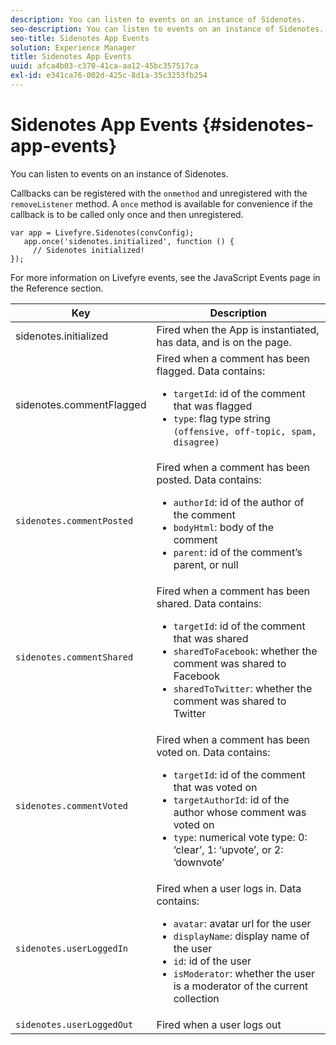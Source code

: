 ```yaml
---
description: You can listen to events on an instance of Sidenotes.
seo-description: You can listen to events on an instance of Sidenotes.
seo-title: Sidenotes App Events
solution: Experience Manager
title: Sidenotes App Events
uuid: afca4b03-c370-41ca-aa12-45bc357517ca
exl-id: e341ca76-002d-425c-8d1a-35c3253fb254
---
```

# Sidenotes App Events {#sidenotes-app-events}

You can listen to events on an instance of Sidenotes.

Callbacks can be registered with the `onmethod` and unregistered with the `removeListener` method. A `once` method is available for convenience if the callback is to be called only once and then unregistered.

```
var app = Livefyre.Sidenotes(convConfig); 
   app.once('sidenotes.initialized', function () { 
     // Sidenotes initialized!  
});
```

For more information on Livefyre events, see the JavaScript Events page in the Reference section.

|Key|Description|
|--- |--- |
|sidenotes.initialized|Fired when the App is instantiated, has data, and is on the page.|
|sidenotes.commentFlagged|Fired when a comment has been flagged. Data contains: <br><ul><li>`targetId`: id of the comment that was flagged</li><li>`type`: flag type string `(offensive, off-topic, spam, disagree)`</li></ul>|
|`sidenotes.commentPosted`|Fired when a comment has been posted. Data contains: <br><ul><li> `authorId`: id of the author of the comment </li><li>`bodyHtml`: body of the comment </li><li> `parent`: id of the comment’s parent, or null</li></ul>|
|`sidenotes.commentShared`|Fired when a comment has been shared. Data contains: <br><ul><li>`targetId`: id of the comment that was shared </li><li> `sharedToFacebook`: whether the comment was shared to Facebook </li><li>`sharedToTwitter`: whether the comment was shared to Twitter</li></ul>|
|`sidenotes.commentVoted`|Fired when a comment has been voted on. Data contains: <br><ul><li>`targetId`: id of the comment that was voted on </li><li> `targetAuthorId`: id of the author whose comment was voted on</li><li> `type`: numerical vote type: 0: ‘clear’, 1: ‘upvote’, or 2: ‘downvote’</li></ul>|
|`sidenotes.userLoggedIn`|Fired when a user logs in. Data contains: <br><ul><li>`avatar`: avatar url for the user </li><li>`displayName`: display name of the user</li><li>`id`: id of the user</li><li> `isModerator`: whether the user is a moderator of the current collection</li></ul>|
|`sidenotes.userLoggedOut`|Fired when a user logs out|

